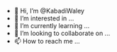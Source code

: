 - 👋 Hi, I’m @KabadiWaley
- 👀 I’m interested in ...
- 🌱 I’m currently learning ...
- 💞️ I’m looking to collaborate on ...
- 📫 How to reach me ...

<!---
KabadiWaley/KabadiWaley is a ✨ special ✨ repository because its `README.md` (this file) appears on your GitHub profile.
You can click the Preview link to take a look at your changes.
--->
